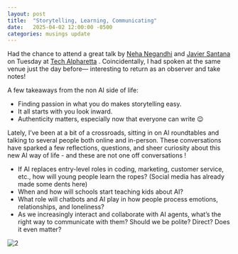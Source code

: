 ```yaml
---
layout: post
title:  "Storytelling, Learning, Communicating"
date:   2025-04-02 12:00:00 -0500
categories: musings update
---
```


Had the chance to attend a great talk by [Neha Negandhi](https://www.linkedin.com/in/publicspeakingcoachtedxspeaker/?lipi=urn%3Ali%3Apage%3Ad_flagship3_profile_view_base_recent_activity_content_view%3BuLcM4vv4T0OJoQhtTBs2zw%3D%3D) and [Javier Santana](https://www.linkedin.com/in/javierjsantana/?lipi=urn%3Ali%3Apage%3Ad_flagship3_profile_view_base_recent_activity_content_view%3BuLcM4vv4T0OJoQhtTBs2zw%3D%3D) on Tuesday at [Tech Alpharetta](https://www.linkedin.com/company/tech-alpharetta/?lipi=urn%3Ali%3Apage%3Ad_flagship3_profile_view_base_recent_activity_content_view%3BuLcM4vv4T0OJoQhtTBs2zw%3D%3D) . Coincidentally, I had spoken at the same venue just the day before— interesting to return as an observer and take notes!

A few takeaways from the non AI side of life:

- Finding passion in what you do makes storytelling easy.
- It all starts with you look inward.
- Authenticity matters, especially now that everyone can write 😉
 
Lately, I’ve been at a bit of a crossroads, sitting in on AI roundtables and talking to several people both online and in-person. These conversations have sparked a few reflections, questions, and sheer curiosity about this new AI way of life - and these are not one off conversations !

- If AI replaces entry-level roles in coding, marketing, customer service, etc., how will young people learn the ropes? (Social media has already made some dents here)
- When and how will schools start teaching kids about AI?
- What role will chatbots and AI play in how people process emotions, relationships, and loneliness?
- As we increasingly interact and collaborate with AI agents, what’s the right way to communicate with them? Should we be polite? Direct? Does it even matter?

![2](https://media.licdn.com/dms/image/v2/D4E22AQG3FSSW8e_uXg/feedshare-shrink_2048_1536/B4EZXY_oDRGgAo-/0/1743102318660?e=1747872000&v=beta&t=cebYPTxKq6rHC8_q6lQY83mPoKW1hCsKHVrGxTktbCw)